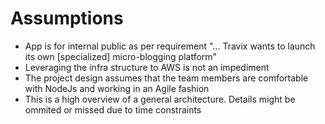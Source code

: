 # Assumptions
- App is for internal public as per requirement "... Travix wants to launch its own [specialized] micro-blogging platform"
- Leveraging the infra structure to AWS is not an impediment
- The project design assumes that the team members are comfortable with NodeJs and working in an Agile fashion
- This is a high overview of a general architecture. Details might be ommited or missed due to time constraints
